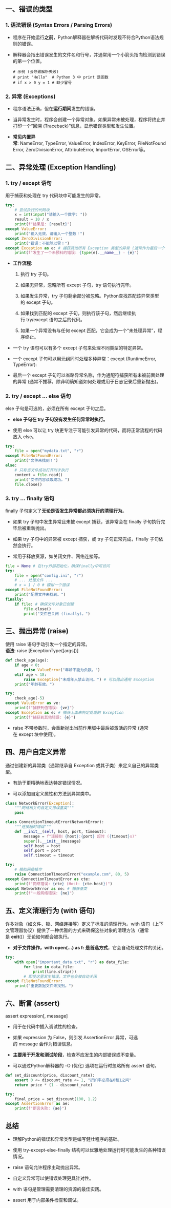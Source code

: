 ## 一、错误的类型

### 1. 语法错误 (Syntax Errors / Parsing Errors)

- 程序在开始运行**之前**，Python解释器在解析代码时发现不符合Python语法规则的错误。
    
- 解释器会指出错误发生的文件名和行号，并通常用一个小箭头指向检测到错误的第一个位置。
    
    ```
    # 示例 (会导致解析失败)
    # print "Hello"  # Python 3 中 print 是函数
    # if x > 0 y = 1 # 缺少冒号
    ```


### 2. 异常 (Exceptions)

- 程序语法正确，但在**运行期间**发生的错误。
    
- 当异常发生时，程序会创建一个异常对象。如果异常未被处理，程序将终止并打印一个“回溯 (Traceback)”信息，显示错误类型和发生位置。
    
- **常见内置异常**: NameError, TypeError, ValueError, IndexError, KeyError, FileNotFoundError, ZeroDivisionError, AttributeError, ImportError, OSError等。
    

## 二、异常处理 (Exception Handling)

### 1. try / except 语句

用于捕获和处理在 try 代码块中可能发生的异常。

```python
try:
    # 尝试执行的代码块
    x = int(input("请输入一个数字: "))
    result = 10 / x
    print(f"结果是: {result}")
except ValueError:
    print("输入无效，请输入一个整数！")
except ZeroDivisionError:
    print("错误：不能除以零！")
except Exception as e: # 捕获其他所有 Exception 类型的异常 (通常作为最后一个 except)
    print(f"发生了一个未预料的错误: {type(e).__name__} - {e}")
```


- **工作流程**:
    
    1. 执行 try 子句。
        
    2. 如果无异常，忽略所有 except 子句，try 语句执行完毕。
        
    3. 如果发生异常，try 子句剩余部分被忽略。Python查找匹配该异常类型的 except 子句。
        
    4. 如果找到匹配的 except 子句，则执行该子句，然后继续执行 try/except 语句之后的代码。
        
    5. 如果一个异常没有与任何 except 匹配，它会成为一个“未处理异常”，程序终止。
        
- 一个 try 语句可以有多个 except 子句来处理不同类型的特定异常。
    
- 一个 except 子句可以用元组同时处理多种异常：except (RuntimeError, TypeError):
    
- 最后一个 except 子句可以省略异常名称，作为通配符捕获所有未被前面处理的异常 (通常不推荐，除非明确知道如何处理或用于日志记录后重新抛出)。
    

### 2. try / except ... else 语句

else 子句是可选的，必须在所有 except 子句之后。

- **else 子句在 try 子句没有发生任何异常时执行。**
    
- 使用 else 可以让 try 块更专注于可能引发异常的代码，而将正常流程的代码放入 else。
    

```python
try:
    file = open("mydata.txt", "r")
except FileNotFoundError:
    print("文件未找到！")
else:
    # 只有当文件成功打开时才执行
    content = file.read()
    print("文件内容读取成功。")
    file.close()
```



### 3. try ... finally 语句

finally 子句定义了**无论是否发生异常都必须执行的清理行为**。

- 如果 try 子句中发生异常且未被 except 捕获，该异常会在 finally 子句执行完毕后被重新抛出。
    
- 如果 try 子句中的异常被 except 捕获，或 try 子句正常完成，finally 子句依然会执行。
    
- 常用于释放资源，如关闭文件、网络连接等。
    

```python
file = None # 在try外部初始化，确保finally中可访问
try:
    file = open("config.ini", "r")
    # ... 处理文件 ...
    # x = 1 / 0 # 模拟一个错误
except FileNotFoundError:
    print("配置文件未找到。")
finally:
    if file: # 确保文件对象已创建
        file.close()
        print("文件已关闭 (finally)。")
```



## 三、抛出异常 (raise)

使用 raise 语句手动引发一个指定的异常。  
**语法**: raise [ExceptionType([args])]

```python
def check_age(age):
    if age < 0:
        raise ValueError("年龄不能为负数。")
    elif age < 18:
        raise Exception("未成年人禁止访问。") # 可以抛出通用 Exception
    print("年龄有效。")

try:
    check_age(-5)
except ValueError as ve:
    print(f"捕获到值错误: {ve}")
except Exception as e: # 捕获上面未特定处理的 Exception
    print(f"捕获到其他错误: {e}")
```



- raise 不带参数时，会重新抛出当前作用域中最后被激活的异常 (通常在 except 块中使用)。
    

## 四、用户自定义异常

通过创建新的异常类（通常继承自 Exception 或其子类）来定义自己的异常类型。

- 有助于更精确地表达特定错误情况。
    
- 可以添加自定义属性和方法到异常类中。
    

```python 
class NetworkError(Exception):
    """网络相关的自定义错误基类"""
    pass

class ConnectionTimeoutError(NetworkError):
    """连接超时错误"""
    def __init__(self, host, port, timeout):
        message = f"连接到 {host}:{port} 超时 ({timeout}s)"
        super().__init__(message)
        self.host = host
        self.port = port
        self.timeout = timeout

try:
    # 模拟网络操作
    raise ConnectionTimeoutError("example.com", 80, 5)
except ConnectionTimeoutError as cte:
    print(f"网络错误: {cte} (Host: {cte.host})")
except NetworkError as ne: # 捕获基类
    print(f"一般网络错误: {ne}")
```


## 五、定义清理行为 (with 语句)

许多对象（如文件、锁、网络连接等）定义了标准的清理行为。with 语句（上下文管理器协议）提供了一种优雅的方式来确保这些对象的清理方法（通常是 __exit__()）无论如何都会被执行。

- **对于文件操作，with open(...) as f: 是首选方式**，它会自动处理文件的关闭。
    

```python
try:
    with open("important_data.txt", "r") as data_file:
        for line in data_file:
            print(line.strip())
        # 即使这里发生错误，文件也会被自动关闭
except FileNotFoundError:
    print("重要数据文件未找到。")
```

## 六、断言 (assert)

assert expression[, message]

- 用于在代码中插入调试性的检查。
    
- 如果 expression 为 False，则引发 AssertionError 异常，可选的 message 会作为错误信息。
    
- **主要用于开发和测试阶段**，检查不应发生的内部错误或不变量。
    
- 可以通过Python解释器的 -O (优化) 选项在运行时忽略所有 assert 语句。
    

```python
def set_discount(price, discount_rate):
    assert 0 <= discount_rate <= 1, "折扣率必须在0和1之间"
    return price * (1 - discount_rate)

try:
    final_price = set_discount(100, 1.2)
except AssertionError as ae:
    print(f"断言失败: {ae}")
```


## 总结

- 理解Python的错误和异常类型是编写健壮程序的基础。
    
- 使用 try-except-else-finally 结构可以优雅地处理运行时可能发生的各种错误情况。
    
- raise 语句允许程序主动抛出异常。
    
- 自定义异常可以使错误处理更具针对性。
    
- with 语句是管理需要清理的资源的最佳实践。
    
- assert 用于内部条件检查和调试。